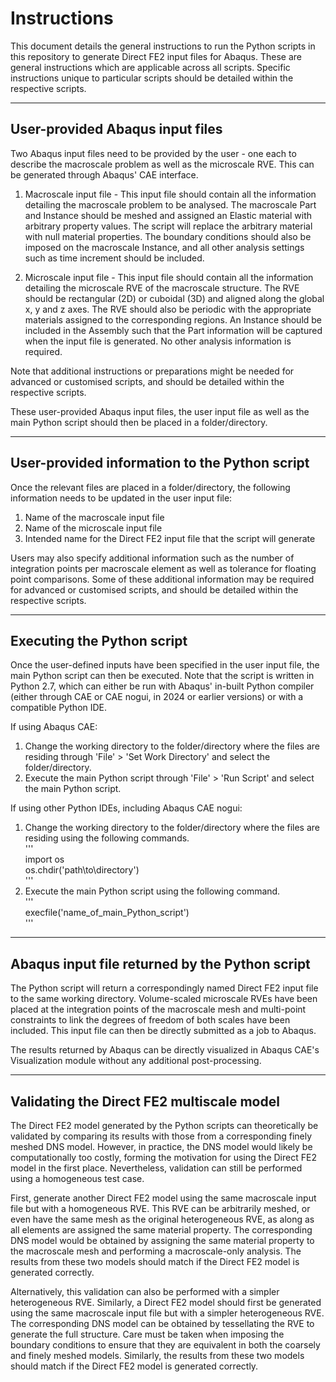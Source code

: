 # Instructions 

This document details the general instructions to run the Python scripts in this repository to generate Direct FE2 input files for Abaqus. These are general instructions which are applicable across all scripts. Specific instructions unique to particular scripts should be detailed within the respective scripts. 

-----
User-provided Abaqus input files
-----
Two Abaqus input files need to be provided by the user - one each to describe the macroscale problem as well as the microscale RVE. This can be generated through Abaqus' CAE interface. 

1) Macroscale input file - This input file should contain all the information detailing the macroscale problem to be analysed. The macroscale Part and Instance should be meshed and assigned an Elastic material with arbitrary property values. The script will replace the arbitrary material with null material properties. The boundary conditions should also be imposed on the macroscale Instance, and all other analysis settings such as time increment should be included. 

2) Microscale input file - This input file should contain all the information detailing the microscale RVE of the macroscale structure. The RVE should be rectangular (2D) or cuboidal (3D) and aligned along the global x, y and z axes. The RVE should also be periodic with the appropriate materials assigned to the corresponding regions. An Instance should be included in the Assembly such that the Part information will be captured when the input file is generated. No other analysis information is required.

Note that additional instructions or preparations might be needed for advanced or customised scripts, and should be detailed within the respective scripts. 

These user-provided Abaqus input files, the user input file as well as the main Python script should then be placed in a folder/directory. 

-----
User-provided information to the Python script
-----
Once the relevant files are placed in a folder/directory, the following information needs to be updated in the user input file:
1) Name of the macroscale input file
2) Name of the microscale input file
3) Intended name for the Direct FE2 input file that the script will generate

Users may also specify additional information such as the number of integration points per macroscale element as well as tolerance for floating point comparisons. Some of these additional information may be required for advanced or customised scripts, and should be detailed within the respective scripts.

-----
Executing the Python script
-----
Once the user-defined inputs have been specified in the user input file, the main Python script can then be executed. Note that the script is written in Python 2.7, which can either be run with Abaqus' in-built Python compiler (either through CAE or CAE nogui, in 2024 or earlier versions) or with a compatible Python IDE. 

If using Abaqus CAE:
1) Change the working directory to the folder/directory where the files are residing through 'File' > 'Set Work Directory' and select the folder/directory.
2) Execute the main Python script through 'File' > 'Run Script' and select the main Python script.

If using other Python IDEs, including Abaqus CAE nogui:
1) Change the working directory to the folder/directory where the files are residing using the following commands.   
   '''   
   import os   
   os.chdir('path\to\directory')   
   '''   
2) Execute the main Python script using the following command.   
   '''   
   execfile('name_of_main_Python_script')   
   '''   

-----
Abaqus input file returned by the Python script
-----
The Python script will return a correspondingly named Direct FE2 input file to the same working directory. Volume-scaled microscale RVEs have been placed at the integration points of the macroscale mesh and multi-point constraints to link the degrees of freedom of both scales have been included. This input file can then be directly submitted as a job to Abaqus. 

The results returned by Abaqus can be directly visualized in Abaqus CAE's Visualization module without any additional post-processing. 

-----
Validating the Direct FE2 multiscale model
-----
The Direct FE2 model generated by the Python scripts can theoretically be validated by comparing its results with those from a corresponding finely meshed DNS model. However, in practice, the DNS model would likely be computationally too costly, forming the motivation for using the Direct FE2 model in the first place. Nevertheless, validation can still be performed using a homogeneous test case.

First, generate another Direct FE2 model using the same macroscale input file but with a homogeneous RVE. This RVE can be arbitrarily meshed, or even have the same mesh as the original heterogeneous RVE, as along as all elements are assigned the same material property. The corresponding DNS model would be obtained by assigning the same material property to the macroscale mesh and performing a macroscale-only analysis. The results from these two models should match if the Direct FE2 model is generated correctly. 

Alternatively, this validation can also be performed with a simpler heterogeneous RVE. Similarly, a Direct FE2 model should first be generated using the same macroscale input file but with a simpler heterogeneous RVE. The corresponding DNS model can be obtained by tessellating the RVE to generate the full structure. Care must be taken when imposing the boundary conditions to ensure that they are equivalent in both the coarsely and finely meshed models. Similarly, the results from these two models should match if the Direct FE2 model is generated correctly.
